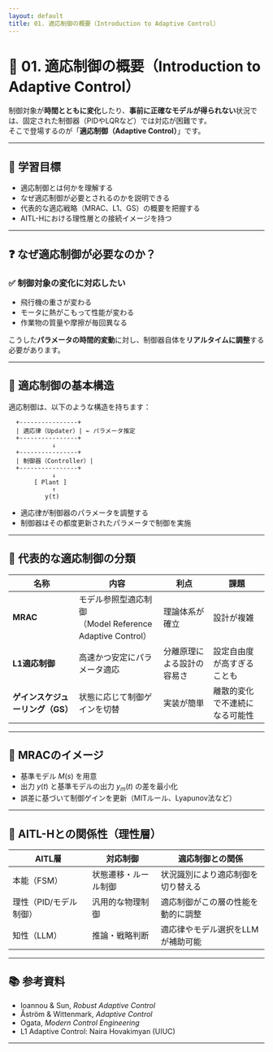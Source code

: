 ```yaml
---
layout: default
title: 01. 適応制御の概要（Introduction to Adaptive Control）
---
```


<!-- MathJax support for both inline and block math -->
<script type="text/javascript">
  window.MathJax = {
    tex: { inlineMath: [['$', '$'], ['\\(', '\\)']] },
    svg: { fontCache: 'global' }
  };
</script>
<script type="text/javascript"
  async
  src="https://cdn.jsdelivr.net/npm/mathjax@3/es5/tex-mml-chtml.js">
</script>

# 🔄 01. 適応制御の概要（Introduction to Adaptive Control）

制御対象が**時間とともに変化**したり、**事前に正確なモデルが得られない**状況では、固定された制御器（PIDやLQRなど）では対応が困難です。  
そこで登場するのが「**適応制御（Adaptive Control）**」です。

---

## 🎯 学習目標

- 適応制御とは何かを理解する  
- なぜ適応制御が必要とされるのかを説明できる  
- 代表的な適応戦略（MRAC、L1、GS）の概要を把握する  
- AITL-Hにおける理性層との接続イメージを持つ

---

## ❓ なぜ適応制御が必要なのか？

### ✅ 制御対象の変化に対応したい

- 飛行機の重さが変わる
- モータに熱がこもって性能が変わる
- 作業物の質量や摩擦が毎回異なる

こうした**パラメータの時間的変動**に対し、制御器自体を**リアルタイムに調整**する必要があります。

---

## 🧠 適応制御の基本構造

適応制御は、以下のような構造を持ちます：
```
  +----------------+
  | 適応律（Updater）| ← パラメータ推定
  +----------------+
            ↓
  +----------------+
  | 制御器（Controller）|
  +----------------+
            ↓
       [ Plant ]
            ↑
          y(t)
```
  - 適応律が制御器のパラメータを調整する  
- 制御器はその都度更新されたパラメータで制御を実施

---

## 📘 代表的な適応制御の分類

| 名称 | 内容 | 利点 | 課題 |
|------|------|------|------|
| **MRAC** | モデル参照型適応制御<br>（Model Reference Adaptive Control） | 理論体系が確立 | 設計が複雑 |
| **L1適応制御** | 高速かつ安定にパラメータ適応 | 分離原理による設計の容易さ | 設定自由度が高すぎることも |
| **ゲインスケジューリング（GS）** | 状態に応じて制御ゲインを切替 | 実装が簡単 | 離散的変化で不連続になる可能性 |

---

## 📐 MRACのイメージ

- 基準モデル $M(s)$ を用意  
- 出力 $y(t)$ と基準モデルの出力 $y_m(t)$ の差を最小化  
- 誤差に基づいて制御ゲインを更新（MITルール、Lyapunov法など）

---

## 🧠 AITL-Hとの関係性（理性層）

| AITL層 | 対応制御 | 適応制御との関係 |
|--------|----------|------------------|
| 本能（FSM） | 状態遷移・ルール制御 | 状況識別により適応制御を切り替える |
| 理性（PID/モデル制御） | 汎用的な物理制御 | 適応制御がこの層の性能を動的に調整 |
| 知性（LLM） | 推論・戦略判断 | 適応律やモデル選択をLLMが補助可能 |

---

## 📚 参考資料

- Ioannou & Sun, *Robust Adaptive Control*  
- Åström & Wittenmark, *Adaptive Control*  
- Ogata, *Modern Control Engineering*  
- L1 Adaptive Control: Naira Hovakimyan (UIUC)

---
